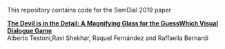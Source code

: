 
This repository contains code for the SemDial 2019 paper

**[The Devil is in the Detail: A Magnifying Glass for the GuessWhich Visual Dialogue Game](http://semdial.org/anthology/Z19-Testoni_semdial_0005.pdf)**  
Alberto Testoni,Ravi Shekhar, Raquel Fernández and Raffaella Bernardi

